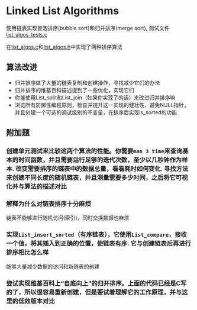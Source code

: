 # Linked List Algorithms
使用链表实现冒泡排序(bubble sort)和归并排序(merge sort), 测试文件[list_algos_tests.c](../liblcthw/tests/list_algos_tests.c)

在[list_algos.c](../liblcthw/src/lcthw/list_algos.c)和[list_algos.h](../liblcthw/src/lcthw/list_algos.h)中实现了两种排序算法

## 算法改进
- 归并排序做了大量的链表复制和创建操作，寻找减少它们的办法
- 归并排序的维基百科描述提到了一些优化，实现它们
- 你能使用List_split和List_join（如果你实现了的话）来改进归并排序嘛
- 浏览所有防御性编程原则，检查并提升这一实现的健壮性，避免NULL指针，并且创建一个可选的调试级别的不变量，在排序后实现is_sorted的功能

## 附加题
### 创建单元测试来比较这两个算法的性能。你需要`man 3 time`来查询基本的时间函数，并且需要运行足够的迭代次数，至少以几秒钟作为样本. 改变需要排序的链表中的数据总量，看看耗时如何变化. 寻找方法来创建不同长度的随机链表，并且测量需要多少时间，之后将它可视化并与算法的描述对比

### 解释为什么对链表排序十分麻烦
链表不能够进行随机访问(索引)，同时交换数据也麻烦

### 实现`List_insert_sorted`（有序链表），它使用`List_compare`，接收一个值，将其插入到正确的位置，使链表有序. 它与创建链表后再进行排序相比怎么样
能够大量减少数据的访问和新链表的创建

### 尝试实现维基百科上“自底向上”的归并排序。上面的代码已经是C写的了，所以很容易重新创建，但是要试着理解它的工作原理，并与这里的低效版本对比